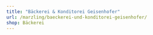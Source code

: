```yaml
---
title: "Bäckerei & Konditorei Geisenhofer"
url: /marzling/baeckerei-und-konditorei-geisenhofer/
shop: Bäckerei
---
```

